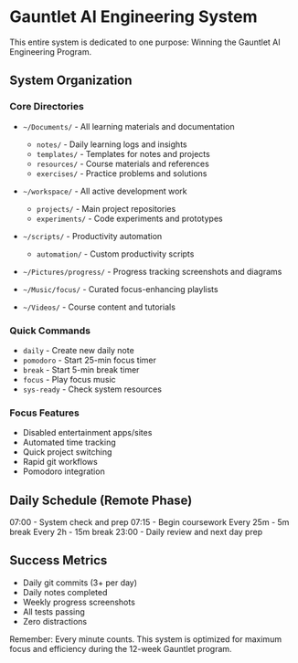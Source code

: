 # Gauntlet AI Engineering System

This entire system is dedicated to one purpose: Winning the Gauntlet AI Engineering Program.

## System Organization

### Core Directories
- `~/Documents/` - All learning materials and documentation
  - `notes/` - Daily learning logs and insights
  - `templates/` - Templates for notes and projects
  - `resources/` - Course materials and references
  - `exercises/` - Practice problems and solutions
  
- `~/workspace/` - All active development work
  - `projects/` - Main project repositories
  - `experiments/` - Code experiments and prototypes
  
- `~/scripts/` - Productivity automation
  - `automation/` - Custom productivity scripts

- `~/Pictures/progress/` - Progress tracking screenshots and diagrams
- `~/Music/focus/` - Curated focus-enhancing playlists
- `~/Videos/` - Course content and tutorials

### Quick Commands
- `daily` - Create new daily note
- `pomodoro` - Start 25-min focus timer
- `break` - Start 5-min break timer
- `focus` - Play focus music
- `sys-ready` - Check system resources

### Focus Features
- Disabled entertainment apps/sites
- Automated time tracking
- Quick project switching
- Rapid git workflows
- Pomodoro integration

## Daily Schedule (Remote Phase)
07:00 - System check and prep
07:15 - Begin coursework
Every 25m - 5m break
Every 2h - 15m break
23:00 - Daily review and next day prep

## Success Metrics
- Daily git commits (3+ per day)
- Daily notes completed
- Weekly progress screenshots
- All tests passing
- Zero distractions

Remember: Every minute counts. This system is optimized for maximum focus and efficiency during the 12-week Gauntlet program. 